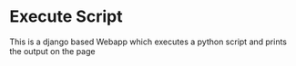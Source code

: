 <h1> Execute Script </h1>
<p>This is a django based Webapp which executes a python script and prints the output on the page</p>
